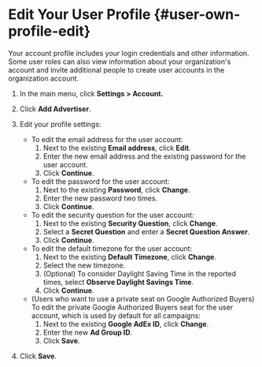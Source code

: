 # Edit Your User Profile  {#user-own-profile-edit}

Your account profile includes your login credentials and other information. Some user roles can also view information about your organization's account and invite additional people to create user accounts in the organization account.

1. In the main menu, click **Settings > Account.**

1. Click **Add Advertiser**.

1. Edit your profile settings:
   * To edit the email address for the user account:
      1. Next to the existing **Email address**, click **Edit**.
      1. Enter the new email address and the existing password for the user account.
      1. Click **Continue**.
   * To edit the password for the user account:
      1. Next to the existing **Password**, click **Change**.
      1. Enter the new password two times.
      1. Click **Continue**.
   * To edit the security question for the user account:
      1. Next to the existing **Security Question**, click **Change**.
      1. Select a **Secret Question** and enter a **Secret Question Answer**.
      1. Click **Continue**.
   * To edit the default timezone for the user account:
      1. Next to the existing **Default Timezone**, click **Change**.
      1. Select the new timezone.
      1. (Optional) To consider Daylight Saving Time in the reported times, select **Observe Daylight Savings Time**.
      1. Click **Continue**.
   * (Users who want to use a private seat on Google Authorized Buyers) To edit the private Google Authorized Buyers seat for the user account, which is used by default for all campaigns:
      1. Next to the existing **Google AdEx ID**, click **Change**.
      1. Enter the new **Ad Group ID**.
      1. Click **Save**.

1. Click **Save**.

<!--
>[!MORELIKETHIS]
>
>* [User Profile and Organization Account Settings](/help/dsp/admin/user-and-account-settings.md)
>* [Invite a New User for Your Organization Account](/help/dsp/admin/user-invite.md)
-->

